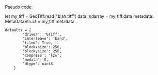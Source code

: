 Pseudo code:

let my_tiff = GeoTiff:read("blah.tiff")
data: ndarray = my_tiff.data
metadata: MetaDataStruct = my_tiff.metadata

```
defaults = {
        'driver': 'GTiff',
        'interleave': 'band',
        'tiled': True,
        'blockxsize': 256,
        'blockysize': 256,
        'compress': 'lzw',
        'nodata': 0,
        'dtype': uint8
    }
```